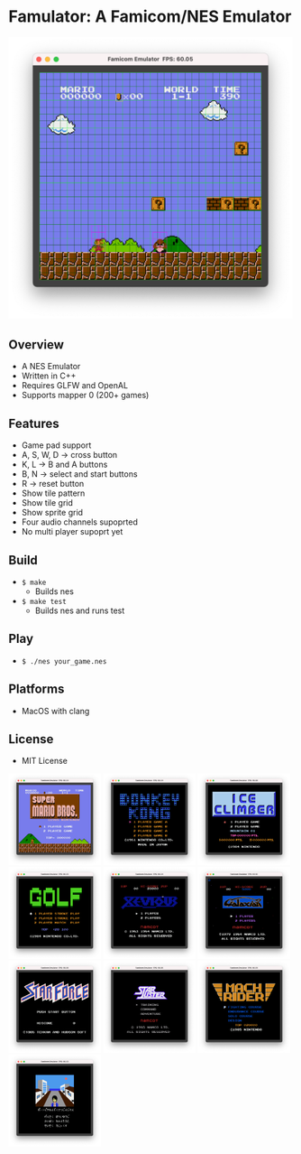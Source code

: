 # Famulator: A Famicom/NES Emulator

<img src ="./image/smb_grid.png" width=656>

## Overview
- A NES Emulator
- Written in C++
- Requires GLFW and OpenAL
- Supports mapper 0 (200+ games)

## Features
- Game pad support
- A, S, W, D -> cross button
- K, L -> B and A buttons
- B, N -> select and start buttons
- R -> reset button
- Show tile pattern
- Show tile grid
- Show sprite grid
- Four audio channels supoprted
- No multi player supoprt yet

## Build
- `$ make`
    - Builds nes
- `$ make test`
    - Builds nes and runs test

## Play
- `$ ./nes your_game.nes`

## Platforms
- MacOS with clang

## License
- MIT License

<img src ="./image/super_mario_bros.png" width=164> <img src ="./image/donkey_kong.png" width=164>
<img src ="./image/ice_climber.png" width=164>
<img src ="./image/golf.png" width=164>
<img src ="./image/xevious.png" width=164>
<img src ="./image/galaxian.png" width=164>
<img src ="./image/star_force.png" width=164>
<img src ="./image/star_luster.png" width=164>
<img src ="./image/mach_rider.png" width=164>
<img src ="./image/portpia_renzoku_satsujin_jiken.png" width=164>
